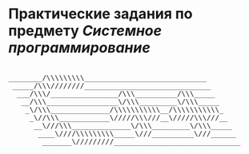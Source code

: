 # Практические задания по предмету *Системное программирование*

<pre>

________/\\\\\\\\\_____________________________        
 _____/\\\////////______________________________       
  ___/\\\/________________/\\\__________/\\\_____      
   __/\\\_________________\/\\\_________\/\\\_____     
    _\/\\\______________/\\\\\\\\\\\__/\\\\\\\\\\\_    
     _\//\\\____________\/////\\\///__\/////\\\///__   
      __\///\\\______________\/\\\_________\/\\\_____  
       ____\////\\\\\\\\\_____\///__________\///______ 
        _______\/////////______________________________

</pre>